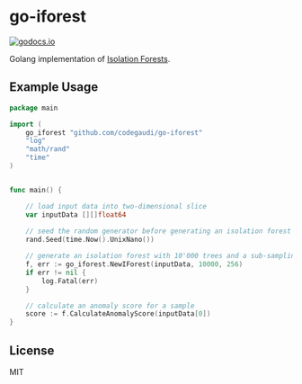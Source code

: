 # go-iforest
[![godocs.io](https://godocs.io/github.com/codegaudi/go-iforest?status.svg)](https://godocs.io/github.com/codegaudi/go-iforest)

Golang implementation of [Isolation Forests](https://cs.nju.edu.cn/zhouzh/zhouzh.files/publication/icdm08b.pdf).

## Example Usage
```go
package main

import (
	go_iforest "github.com/codegaudi/go-iforest"
	"log"
	"math/rand"
	"time"
)


func main() {

	// load input data into two-dimensional slice
	var inputData [][]float64
	
	// seed the random generator before generating an isolation forest
	rand.Seed(time.Now().UnixNano())

	// generate an isolation forest with 10'000 trees and a sub-sampling size of 256
	f, err := go_iforest.NewIForest(inputData, 10000, 256)
	if err != nil {
		log.Fatal(err)
	}

	// calculate an anomaly score for a sample
	score := f.CalculateAnomalyScore(inputData[0])
}
```

## License

MIT